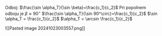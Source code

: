 Odboj: $\frac{\sin \alpha_T}{\sin \beta}=\frac{c_1}{c_2}$
Pri popolnem odboju je $\beta \approx 90^\circ$
$\frac{\sin \alpha_T}{\sin 90^\circ}=\frac{c_1}{c_2}$
$\sin \alpha_T = \frac{c_1}{c_2}$
$\alpha_T = \arcsin \frac{c_1}{c_2}$

![[Pasted image 20241023003557.png]]